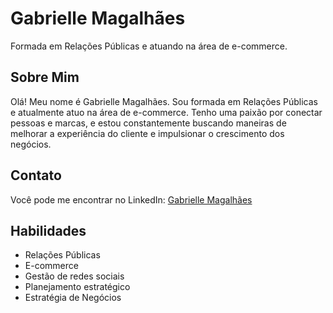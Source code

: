 # Gabrielle Magalhães

Formada em Relações Públicas e atuando na área de e-commerce.

## Sobre Mim

Olá! Meu nome é Gabrielle Magalhães. Sou formada em Relações Públicas e atualmente atuo na área de e-commerce. Tenho uma paixão por conectar pessoas e marcas, e estou constantemente buscando maneiras de melhorar a experiência do cliente e impulsionar o crescimento dos negócios.

## Contato

Você pode me encontrar no LinkedIn: [Gabrielle Magalhães](https://www.linkedin.com/in/gabriellemagalhaes)

## Habilidades

- Relações Públicas
- E-commerce
- Gestão de redes sociais
- Planejamento estratégico
- Estratégia de Negócios
